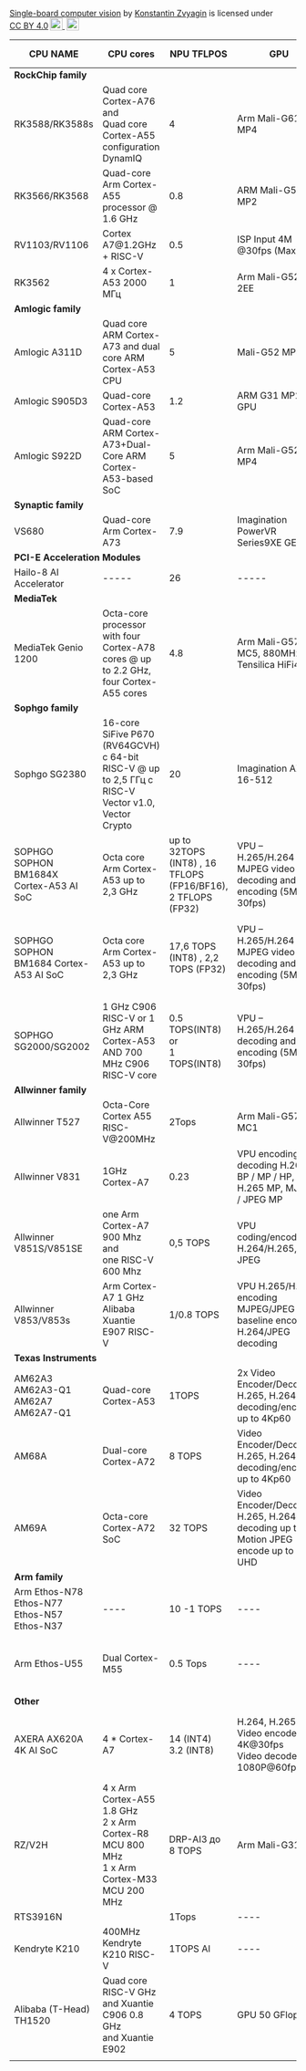 <p xmlns:cc="http://creativecommons.org/ns#" xmlns:dct="http://purl.org/dc/terms/"><a property="dct:title" rel="cc:attributionURL" href="https://github.com/kzvyagin/SBCV"> Single-board computer vision</a> by <a rel="cc:attributionURL dct:creator" property="cc:attributionName" href="https://github.com/kzvyagin">Konstantin Zvyagin</a> is licensed under <a href="http://creativecommons.org/licenses/by/4.0/?ref=chooser-v1" target="_blank" rel="license noopener noreferrer" style="display:inline-block;">CC BY 4.0<img style="height:22px!important;margin-left:3px;vertical-align:text-bottom;" src="https://mirrors.creativecommons.org/presskit/icons/cc.svg?ref=chooser-v1"> <img style="height:22px!important;margin-left:3px;vertical-align:text-bottom;" src="https://mirrors.creativecommons.org/presskit/icons/by.svg?ref=chooser-v1"></a></p>


<!--<style type="text/css">
.tg  {border-collapse:collapse;border-color:#bbb;border-spacing:0;}
.tg td{background-color:#E0FFEB;border-color:#bbb;border-style:solid;border-width:1px;color:#594F4F;
  font-family:Arial, sans-serif;font-size:14px;overflow:hidden;padding:10px 5px;word-break:normal;}
.tg th{background-color:#9DE0AD;border-color:#bbb;border-style:solid;border-width:1px;color:#493F3F;
  font-family:Arial, sans-serif;font-size:14px;font-weight:normal;overflow:hidden;padding:10px 5px;word-break:normal;}
.tg .tg-c3ow{border-color:inherit;text-align:center;vertical-align:top}
.tg .tg-0pky{border-color:inherit;text-align:center;vertical-align:top}
</style>
-->

<table class="tg">
<thead>
  <tr>
    <th class="tg-0pky">CPU NAME</th>
    <th class="tg-0pky">CPU cores</td>
    <th class="tg-0pky">NPU TFLPOS </th>
    <th class="tg-0pky">GPU </th>   
    <th class="tg-0pky">NPU github / SDK </th>
    <th class="tg-0pky">Boards / Articles</th>
  </tr>
</thead>

<tbody>
 <tr>
    <td class="tg-0pky" colspan="6"> <b>RockChip family</b></td>
  </tr>
  <tr>
    <td class="tg-0pky">RK3588/RK3588s </td>
    <td class="tg-0pky">Quad core Cortex-A76 <br>and<br> Quad core Cortex-A55 <br> configuration DynamIQ </td>
    <td class="tg-0pky">4</td>
    <td class="tg-0pky">Arm Mali-G610 MP4</td>
    <td class="tg-0pky"><a href="https://github.com/rockchip-linux/rknpu2"> rknpu2 Github</a>   </td>
    <td class="tg-0pky"> <a href="http://www.orangepi.org/html/hardWare/computerAndMicrocontrollers/details/Orange-Pi-5.html">OrangePI 5</a> </td>
  </tr>
  <tr>
    <td class="tg-0pky"> RK3566/RK3568</td>
    <td class="tg-0pky"> Quad-core Arm Cortex-A55 processor @ 1.6 GHz </td>
    <td class="tg-0pky">0.8</td>
    <td class="tg-0pky">ARM Mali-G52 MP2</td>
    <td class="tg-0pky"><a href="https://github.com/rockchip-linux/rknpu2"> rknpu2 Github</a> </td>
    <td class="tg-0pky"></td>
  </tr>
  <tr>
    <td class="tg-0pky">RV1103/RV1106</td>
    <td class="tg-0pky">Cortex A7@1.2GHz + RISC-V</td>
    <td class="tg-0pky">0.5  </td>
    <td class="tg-0pky">ISP Input 4M @30fps (Max)</td>
    <td class="tg-0pky"><a href="https://github.com/rockchip-linux/rknpu2"> rknpu2 Github</a> </td>
    <td class="tg-0pky"></td>
  </tr>
  <tr>
    <td class="tg-0pky">RK3562</td>
    <td class="tg-0pky">4 x Cortex-A53 2000 МГц</td>
    <td class="tg-0pky">1</td>
    <td class="tg-0pky">Arm Mali-G52-2EE</td>
    <td class="tg-0pky"> <a href="https://github.com/rockchip-linux/rknpu2"> rknpu2 Github</a></td>
    <td class="tg-0pky"></td>
  </tr>
   <tr>
    <td class="tg-0pky" colspan="6"> <b>Amlogic family</b></td>
  </tr>

  <tr>
    <td class="tg-0pky">Amlogic A311D</td>
    <td class="tg-0pky">Quad core ARM Cortex-A73 and dual core ARM Cortex-A53 CPU</td>
    <td class="tg-0pky">5</td>
    <td class="tg-0pky">Mali-G52 MP4</td>
    <td class="tg-0pky"><a href="https://github.com/opencv/opencv/wiki/TIM-VX-Backend-For-Running-OpenCV-On-NPU">OpenCV-On-NPU Github </a>   <br> <a href="https://forum.khadas.com/t/npu-documentation-and-tools/5214">Khadas npu doc</a>   </td>
    <td class="tg-0pky"> <a href="https://www.khadas.com/vim3">Khadas vim3</a> <br> <a href="Banana Pi BPI-M2S SoC Amlogic A311D и S922X">Banana Pi BPI-M2S</a>    </td>
  </tr>
  <tr>
    <td class="tg-0pky">Amlogic S905D3</td>
    <td class="tg-0pky">Quad-core Cortex-A53</td>
    <td class="tg-0pky">1.2 </td>
    <td class="tg-0pky">ARM G31 MP2 GPU</td>
    <td class="tg-0pky"></td>
    <td class="tg-0pky"> Khadas VIM3L</td>
  </tr>
    <tr>
    <td class="tg-0pky"> Amlogic S922D</td>
    <td class="tg-0pky"> Quad-core ARM Cortex-A73+Dual-Core ARM Cortex-A53-based SoC </td>
    <td class="tg-0pky">5</td>
    <td class="tg-0pky">Arm Mali-G52 MP4</td>
    <td class="tg-0pky"></td>
    <td class="tg-0pky">Khadas</td>
  </tr>
  <tr>
    <td class="tg-0pky" colspan="6"> <b>Synaptic family</b></td>
  </tr>
  <tr>
    <td class="tg-0pky">VS680</td>
    <td class="tg-0pky">Quad-core Arm Cortex-A73 </td>
    <td class="tg-0pky"> 7.9 </td>
    <td class="tg-0pky"> Imagination PowerVR Series9XE GE9920</td>
    <td class="tg-0pky"><a href="https://wiki.banana-pi.org/Banana_Pi_BPI-M6">Wiki Banana PI</a>       </td>
    <td class="tg-0pky"></td>
  </tr>
 <tr>
    <td class="tg-0pky" colspan="6"> <b>PCI-E Acceleration Modules </b></td>
  </tr>
  <tr>
    <td class="tg-0pky">Hailo-8 AI Accelerator</td>
    <td class="tg-0pky">-----</td>
    <td class="tg-0pky">26</td>
    <td class="tg-0pky">-----</td>
    <td class="tg-0pky"> <a href="https://github.com/hailo-ai">Github Hailo AI</a>       </td>
    <td class="tg-0pky"> <a href="https://hailo.ai/products/ai-accelerators/hailo-8-m2-ai-acceleration-module/#hailo8-m2-overview">Hailo AI official site</a> </td>
  </tr>

   <tr>
    <td class="tg-0pky" colspan="6"> <b>MediaTek</b></td>
  </tr>
  <tr>
    <td class="tg-0pky">MediaTek Genio 1200</td>
    <td class="tg-0pky"> Octa-core processor with four Cortex-A78 cores @ up to 2.2 GHz, four Cortex-A55 cores</td>
    <td class="tg-0pky"> 4.8 </td>
    <td class="tg-0pky">Arm Mali-G57 MC5, 880MHz and Tensilica HiFi4 DSP</td>
    <td class="tg-0pky"></td>
    <td class="tg-0pky"></td>
  </tr>
    <tr>
    <td class="tg-0pky" colspan="6"> <b>Sophgo family</b></td>
  </tr>
  <tr>
    <td class="tg-0pky">Sophgo SG2380</td>
    <td class="tg-0pky"> 16-core SiFive P670 (RV64GCVH) с 64-bit RISC-V @ up to 2,5 ГГц с RISC-V Vector v1.0, Vector Crypto  </td>
    <td class="tg-0pky">20</td>
    <td class="tg-0pky">Imagination AXT 16-512</td>
    <td class="tg-0pky"><a href="https://github.com/sophgo"> Github sophgo</a> </td>
    <td class="tg-0pky"><a href="https://cnx-software.ru/2023/10/22/sophgo-sg2380-16-yadernyj-proczessor-sifive-p670-risc-v-s-taktovoj-chastotoj-25-ggcz-i-ai-uskoritelem-20-tops/">sophgo-sg2380-16</a> </td>
  </tr>
  <tr>
    <td class="tg-0pky">SOPHGO SOPHON BM1684X Cortex-A53 AI SoC </td>
    <td class="tg-0pky"> Octa core Arm Cortex-A53  up to  2,3 GHz  </td>
    <td class="tg-0pky">up to  32TOPS (INT8) , 16 TFLOPS (FP16/BF16), 2 TFLOPS (FP32) </td>
    <td class="tg-0pky">VPU – H.265/H.264 and MJPEG video decoding and encoding (5M @ 30fps)</td>
    <td class="tg-0pky"> <a href="https://github.com/sophgo"> Github sophgo</a> <br> <a href=https://sophon.ai/product/introduce/bm1684x.html>bm1684x</a>         </td>
    <td class="tg-0pky"><a href="https://aliexpress.ru/item/1005005955504919.html?sku_id=12000035015414681&spm=a2g2w.productlist.search_results.4.31536071YU6y4O">Firefly Core-1684XJD4</a> <br>  <a href="https://cnx-software.ru/2023/04/02/kompyuter-sophon-bm1684-bm1684x-edge-ai-obespechivaet-do-32-tops-dekodiruet-do-32-video-full-hd-odnovremenno/">Kompyuter-sophon-bm1684</a></td>
  </tr>
  <tr>
    <td class="tg-0pky">SOPHGO SOPHON BM1684 Cortex-A53 AI SoC</td>
    <td class="tg-0pky">Octa core Arm Cortex-A53  up to  2,3 GHz </td>
    <td class="tg-0pky"> 17,6 TOPS (INT8) , 2,2 TOPS (FP32)     </td>
    <td class="tg-0pky">VPU – H.265/H.264 and MJPEG video decoding and encoding (5M @ 30fps)</td>
    <td class="tg-0pky"><a href="https://github.com/sophgo"> Github sophgo</a> <br>  <a href="https://sophon.ai/product/introduce/bm1684.html">bm1684</a>        </td>
    <td class="tg-0pky"><a href="https://aliexpress.ru/item/1005004821362248.html?sku_id=12000030614939176&spm=a2g2w.productlist.search_results.0.5be53318HGl7zh">Core-1684JD4 BM1684 firefly</a>   <br> <a href="https://aliexpress.ru/item/1005004827576682.html?sku_id=12000030636750157&spm=a2g2w.productlist.search_results.4.5be53318HGl7zh">EVM1684 development board</a> </td>
  </tr>
  <tr>
    <td class="tg-0pky">SOPHGO SG2000/SG2002</td>
    <td class="tg-0pky"> 1 GHz C906 RISC-V or 1 GHz ARM Cortex-A53 AND 700 MHz C906 RISC-V core </td>
    <td class="tg-0pky"> 0.5 TOPS(INT8)  <br> or <br>  1 TOPS(INT8)  </td>
    <td class="tg-0pky">VPU – H.265/H.264 video decoding and encoding (5M @ 30fps)</td>
    <td class="tg-0pky"><a href="https://github.com/sipeed/LicheeRV-Nano-Build/tree/v4.1.0-licheervnano">LicheeRV GitHub</a></td>
    <td class="tg-0pky"> <a href="https://habr.com/ru/companies/ru_mts/articles/793880/">Habr article</a> <br> <a href="https://milkv.io/chips/sg2000">Milkv sg2000</a> <br><a href="https://milkv.io/chips/sg2002">Milkv sg2002</a> </td>
  <tr>
    <td class="tg-0pky" colspan="6"> <b>Allwinner family</b></td>
  </tr>
  </tr>
    <tr>
    <td class="tg-0pky"> Allwinner T527 </td>
    <td class="tg-0pky">Octa-Core Cortex A55   <br>   RISC-V@200MHz </td>
    <td class="tg-0pky">2Tops </td>
    <td class="tg-0pky"> Arm Mali-G57 MC1</td>
    <td class="tg-0pky"> <a href="https://github.com/YuzukiHD/SyterKit" >SyterKit Github </a>     </td>
    <td class="tg-0pky"><a href="https://cnx-software.ru/2024/03/09/sistema-na-module-allwinner-t527-osnashhena-vosmiyadernym-proczessorom-cortex-a55-i-uskoritelem-iskusstvennogo-intellekta-2-tops/">Board</a> </td>
  </tr>
        <tr>
    <td class="tg-0pky">Allwinner V831</td>
    <td class="tg-0pky">1GHz Cortex-A7</td>
    <td class="tg-0pky">0.23</td>
    <td class="tg-0pky">VPU encoding / decoding H.264 BP / MP / HP, H.265 MP, MJPEG / JPEG MP</td>
    <td class="tg-0pky"></td>
    <td class="tg-0pky"><a href="https://wiki.sipeed.com/hardware/en/maixII/M2/resources.html"> MaixII dock</a> <a href="https://linuxgizmos.com/cam-equipped-dev-kit-runs-linux-on-npu-enabled-allwinner-v831/">MaxII dev-kit</a></td>
  </tr>

<tr>
    <td class="tg-0pky">Allwinner V851S/V851SE</td>
    <td class="tg-0pky">one Arm Cortex-A7 900 Mhz <br>and<br>
        one RISC-V  600 Mhz</td>
    <td class="tg-0pky">0,5 TOPS</td>
    <td class="tg-0pky">VPU coding/encoding H.264/H.265, JPEG </td>
    <td class="tg-0pky"> <a href="https://cnx-software.ru/2022/10/07/allwinner-v851s-v851se-nedorogaya-odnokristalnaya-sistema-dlya-kamer-vklyuchayushhaya-64-mb-ddr2-05-tops-npu/">CNX cpu review</a> <br> <a href="https://github.com/YuzukiHD/Yuzukilizard"> Dev board GitHub </a></td>
    <td class="tg-0pky"><a href="https://cnx-software.ru/2022/09/19/yuzuki-chameleon-odnoplatnyj-kompyuter-povtoryayushhij-formu-raspberry-pi-model-a-osnashhennyj-proczessorom-allwinner-h616/">CNX development board review</a></td>
  </tr>
    <tr>
    <td class="tg-0pky">Allwinner V853/V853s</td>
    <td class="tg-0pky">Arm Cortex-A7 1 GHz <br>Alibaba Xuantie E907 RISC-V</td>
    <td class="tg-0pky"> 1/0.8 TOPS</td>
    <td class="tg-0pky">VPU H.265/H.264 encoding<br>MJPEG/JPEG baseline encoding <br>H.264/JPEG decoding </td>
    <td class="tg-0pky"><a href="https://cnx-software.ru/2022/05/07/proczessor-allwinner-v853-arm-cortex-a7-risc-v-postavlyaetsya-s-1-npu-tops-dlya-prilozhenij-ai-vision/">CNX cpu review</a><br><a href="https://github.com/YuzukiHD/ProjectYosemite">Dev board GitHub</a></td>
    <td class="tg-0pky"></td>
  </tr>

 <tr>
    <td class="tg-0pky" colspan="6"> <b>Texas Instruments</b></td>
  </tr>
        <tr>
    <td class="tg-0pky">AM62A3 <br> AM62A3-Q1 <br> AM62A7 <br> AM62A7-Q1</td>
    <td class="tg-0pky"> Quad-core Cortex-A53</td>
    <td class="tg-0pky">1TOPS </td>
    <td class="tg-0pky">2x Video Encoder/Decoder – H.265, H.264 decoding/encoding up to 4Kp60
</td>
    <td class="tg-0pky"><a href="https://www.cnx-software.com/2023/03/20/texas-instruments-am62a-am68a-am69a-arm-cortex-vision-processors-devkits/">CNX review</a></td>
    <td class="tg-0pky"></td>
  </tr>
          <tr>
    <td class="tg-0pky">AM68A</td>
    <td class="tg-0pky">Dual-core Cortex-A72</td>
    <td class="tg-0pky">8 TOPS </td>
    <td class="tg-0pky">Video Encoder/Decoder – H.265, H.264 decoding/encoding up to 4Kp60</td>
    <td class="tg-0pky"><a href="https://www.cnx-software.com/2023/03/20/texas-instruments-am62a-am68a-am69a-arm-cortex-vision-processors-devkits/">CNX review</a></td>
    <td class="tg-0pky"></td>
  </tr>
          <tr>
    <td class="tg-0pky">AM69A</td>
    <td class="tg-0pky">Octa-core Cortex-A72 SoC</td>
    <td class="tg-0pky">32 TOPS </td>
    <td class="tg-0pky">Video Encoder/Decoder – H.265, H.264 decoding up to 4K, Motion JPEG encode up to 4K UHD</td>
    <td class="tg-0pky"><a href="https://www.cnx-software.com/2023/03/20/texas-instruments-am62a-am68a-am69a-arm-cortex-vision-processors-devkits/">CNX review</a></td>
    <td class="tg-0pky"></td>
  </tr>
    <tr>
    <td class="tg-0pky" colspan="6"> <b>Arm family</b></td>
  </tr>
    <tr>
    <td name="name" class="tg-0pky">Arm Ethos-N78 <br> Ethos-N77 <br>Ethos-N57 <br>Ethos-N37 </td>
    <td name="cpu"  class="tg-0pky">----</td>
    <td name="npu"  class="tg-0pky">10 -1 TOPS</td>
    <td name="gpu"  class="tg-0pky">----</td>
    <td name="info" class="tg-0pky"><a href="https://developer.arm.com/-/media/Arm%20Developer%20Community/PDF/AI-ML%20Datasheet%20and%20briefs/Arm%20Ethos-N%20Product%20Brief%20-%20May%202020.pdf">Datasheet</a> <a href="https://github.com/ARM-software/ethos-n-driver-stack">Driver GitHub</a></td>
    <td name="dev-b"class="tg-0pky"></td>
  </tr>
  <tr>
    <td class="tg-0pky">Arm Ethos-U55</td>
    <td class="tg-0pky"> Dual Cortex-M55 </td>
    <td class="tg-0pky">0.5 Tops</td>
    <td class="tg-0pky"> ----</td>
    <td class="tg-0pky"><a href="https://www.arm.com/products/silicon-ip-cpu/ethos/ethos-u55">Offical documntation</a> <br> <a href="https://github.com/zephyrproject-rtos/hal_ethos_u">Zephyr AI driver</a> <a href="https://github.com/nxp-imx/ethos-u-vela">Model compiler tool</a></td>
    <td class="tg-0pky"></td>
  </tr>

  <tr>
    <td class="tg-0pky" colspan="6"> <b>Other</b></td>
  </tr>
  <tr>
    <td class="tg-0pky">AXERA AX620A 4K AI SoC</td>
    <td class="tg-0pky">4 * Cortex-A7</td>
    <td class="tg-0pky">14 (INT4) <br> 3.2 (INT8) </td>
    <td class="tg-0pky">H.264, H.265 <br>Video encode	4K@30fps <br>Video decode	1080P@60fps</td>
    <td class="tg-0pky"><a  href="https://wiki.sipeed.com/hardware/en/maixIII/ax-pi/dev_prepare.html">wiki</a>  </td>
    <td class="tg-0pky">MAIX-III AXera-Pi <br> Sipeed M3AXPI <br> <a href=https://cnx-software.ru/2022/11/09/axera-ax620a-4k-ai-soc-obespechivaet-do-144-tops-dlya-prilozhenij-kompyuternogo-zreniya>axera-ax620a-4k</a>   </td>
  </tr>
  <tr>
    <td class="tg-0pky">RZ/V2H</td>
    <td class="tg-0pky">4 x Arm Cortex-A55  1.8 GHz <br> 2 x Arm Cortex-R8 MCU 800 MHz <br> 1 x Arm Cortex-M33 MCU 200 MHz <br>    </td>
    <td class="tg-0pky">DRP-AI3 до 8 TOPS</td>
    <td class="tg-0pky">Arm Mali-G31</td>
    <td class="tg-0pky"><a href="https://github.com/renesas-rz/rzv_ai_sdk">Rzv ai Sdk</a>   </td>
    <td class="tg-0pky"><a href="https://cnx-software.ru/2024/03/07/kaki-pi-eto-renesas-rz-v2h-ai-sbc-v-stile-raspberry-pi-s-chetyrmya-razemami-dlya-kamer-i-interfejsom-pcie-3-0/">Kaki pi cnx link</a>   <br> <br> <a href="https://www.kaki-pi.ai/">Kaki pi Ai<a>  </td>
  </tr>
    <tr>
    <td class="tg-0pky">RTS3916N</td>
    <td class="tg-0pky"></td>
    <td class="tg-0pky">1Tops  </td>
    <td class="tg-0pky">----</td>
    <td class="tg-0pky"></td>
    <td class="tg-0pky"></td>
  </tr>
      <tr>
    <td class="tg-0pky">Kendryte K210</td>
    <td class="tg-0pky">400MHz Kendryte K210 RISC-V </td>
    <td class="tg-0pky">1TOPS AI </td>
    <td class="tg-0pky">----</td>
    <td class="tg-0pky"><a href="https://github.com/kendryte">Kendryte GitHub</a></td>
    <td class="tg-0pky"></td>
  </tr>
  <tr>
    <td class="tg-0pky">Alibaba (T-Head) TH1520  </td>
    <td class="tg-0pky">Quad core  RISC-V  GHz <br> and  Xuantie C906 0.8 GHz <br> and Xuantie E902</td>
    <td class="tg-0pky">4 TOPS</td>
    <td class="tg-0pky">GPU 50 GFlops</td>
    <td class="tg-0pky"><a href="https://cnx-software.ru/2022/12/15/sipeed-lm4a-modul-t-head-th1520-risc-v-dlya-pitaniya-konkurenta-raspberry-pi-4-i-klasternoj-platy/">CNX board review</a><a href="https://github.com/T-head-Semi">T-Head github</a></td>
    <td class="tg-0pky"></td>
  </tr>
  <tr>
    <td name="name" class="tg-0pky"></td>
    <td name="cpu"  class="tg-0pky"></td>
    <td name="npu"  class="tg-0pky"></td>
    <td name="gpu"  class="tg-0pky"></td>
    <td name="info" class="tg-0pky"></td>
    <td name="dev-b"class="tg-0pky"></td>
  </tr>

</tbody>
</table>







